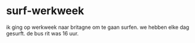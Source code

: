 # surf-werkweek

ik ging op werkweek naar britagne om te gaan surfen.
we hebben elke dag gesurft.
de bus rit was 16 uur.
